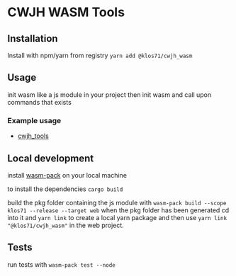 # CWJH WASM Tools

## Installation

Install with npm/yarn from registry
`yarn add @klos71/cwjh_wasm`

## Usage

init wasm like a js module in your project then init wasm and call upon commands that exists

### Example usage

-   [cwjh_tools](https://github.com/klos71/cwjh-tools/)

## Local development

install [wasm-pack](https://rustwasm.github.io/wasm-pack/) on your local machine

to install the dependencies
`cargo build`

build the pkg folder containing the js module with `wasm-pack build --scope klos71 --release --target web` when the pkg folder has been generated cd into it and `yarn link` to create a local yarn package and then use `yarn link "@klos71/cwjh_wasm"` in the web project.

## Tests

run tests with `wasm-pack test --node`
